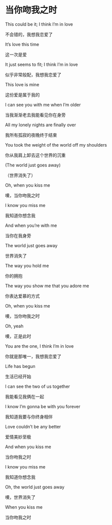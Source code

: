 # 当你吻我之时

This could be it; I think I’m in love 

不会错的，我想我恋爱了 

It’s love this time 

这一次是爱 

It just seems to fit; I think I’m in love 

似乎非常般配，我想我恋爱了 

This love is mine 

这份爱是属于我的 

I can see you with me when I’m older 

当我渐渐老去我能看见你在身旁 

All my lonely nights are finally over 

我所有孤寂的夜晚终于结束 

You took the weight of the world off my shoulders 

你从我肩上卸去这个世界的沉重 

(The world just goes away) 

（世界消失了） 

Oh, when you kiss me 

噢，当你吻我之时 

I know you miss me 

我知道你想念我 

And when you’re with me 

当你在我身旁 

The world just goes away 

世界消失了 

The way you hold me 

你的拥抱 

The way you show me that you adore me 

你表达爱慕的方式 

Oh, when you kiss me 

噢，当你吻我之时 

Oh, yeah 

噢，正是此时 

You are the one, I think I’m in love 

你就是那唯一，我想我恋爱了 

Life has begun 

生活已经开始 

I can see the two of us together 

我能看见我俩在一起 

I know I’m gonna be with you forever 

我知道我要与你终身相伴 

Love couldn’t be any better 

爱情美妙至极 

And when you kiss me 

当你吻我之时 

I know you miss me 

我知道你想念我 

Oh, the world just goes away 

噢，世界消失了 

When you kiss me 

当你吻我之时